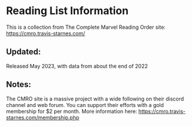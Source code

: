 # Reading List Information
This is a collection from The Complete Marvel Reading Order site:
https://cmro.travis-starnes.com/

## Updated:
Released May 2023, with data from about the end of 2022

## Notes:
The CMRO site is a massive project with a wide following on their discord channel and web forum. You can support their efforts with a gold membership for $2 per month. More information here: https://cmro.travis-starnes.com/membership.php
